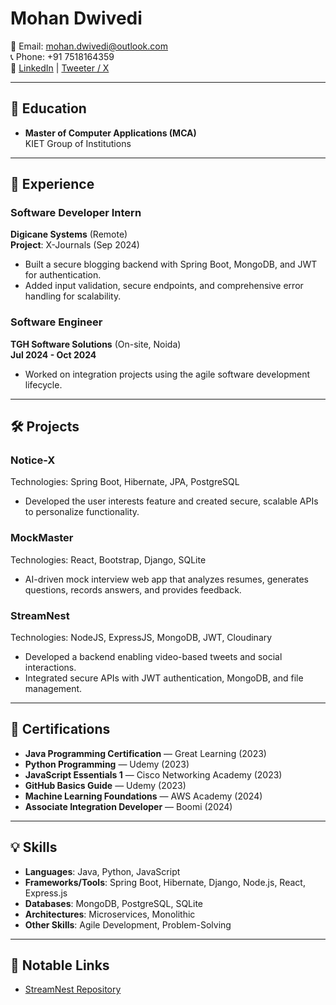 # Mohan Dwivedi

📧 Email: [mohan.dwivedi@outlook.com](mailto:mohan.dwivedi@outlook.com)  
📞 Phone: +91 7518164359  
🔗 [LinkedIn](https://www.linkedin.com/in/manmohan-dwivedi) | [Tweeter / X](https://x.com/ByteByByte_)

---

## 🏫 Education
- **Master of Computer Applications (MCA)**  
  KIET Group of Institutions  
---

## 💼 Experience

### **Software Developer Intern**  
**Digicane Systems** (Remote)  
**Project**: X-Journals (Sep 2024)  
- Built a secure blogging backend with Spring Boot, MongoDB, and JWT for authentication.  
- Added input validation, secure endpoints, and comprehensive error handling for scalability.

### **Software Engineer**  
**TGH Software Solutions** (On-site, Noida)  
**Jul 2024 - Oct 2024**  
- Worked on integration projects using the agile software development lifecycle.  

---

## 🛠️ Projects

### **Notice-X**  
Technologies: Spring Boot, Hibernate, JPA, PostgreSQL  
- Developed the user interests feature and created secure, scalable APIs to personalize functionality.  

### **MockMaster**  
Technologies: React, Bootstrap, Django, SQLite  
- AI-driven mock interview web app that analyzes resumes, generates questions, records answers, and provides feedback.

### **StreamNest**  
Technologies: NodeJS, ExpressJS, MongoDB, JWT, Cloudinary  
- Developed a backend enabling video-based tweets and social interactions.  
- Integrated secure APIs with JWT authentication, MongoDB, and file management.

---

## 📜 Certifications
- **Java Programming Certification** — Great Learning (2023)  
- **Python Programming** — Udemy (2023)  
- **JavaScript Essentials 1** — Cisco Networking Academy (2023)  
- **GitHub Basics Guide** — Udemy (2023)  
- **Machine Learning Foundations** — AWS Academy (2024)  
- **Associate Integration Developer** — Boomi (2024)  

---

## 💡 Skills
- **Languages**: Java, Python, JavaScript  
- **Frameworks/Tools**: Spring Boot, Hibernate, Django, Node.js, React, Express.js  
- **Databases**: MongoDB, PostgreSQL, SQLite  
- **Architectures**: Microservices, Monolithic  
- **Other Skills**: Agile Development, Problem-Solving  

---

## 🔗 Notable Links
- [StreamNest Repository](https://github.com/mohandwivedi01/StreamNest)





